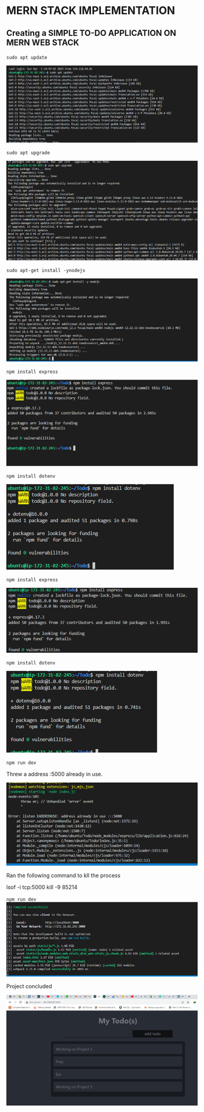 # MERN STACK IMPLEMENTATION
## Creating a SIMPLE TO-DO APPLICATION ON MERN WEB STACK

`sudo apt update`

![alt text](./sudo-apt-update.png)

`sudo apt upgrade`

![alt text](./Screenshot_1.png)

`sudo apt-get install -ynodejs`

![alt text](./Screenshot_2.png)

`npm install express`

![alt text](./Screenshot_3.png)

`npm install dotenv`

![alt text](./Screenshot_4.png)

`npm install express`

![alt text](./Screenshot_9.png)

`npm install dotenv`

![alt text](./Screenshot_10.png)


`npm run dev`

Threw a address :5000 already in use.

![alt text](./Screenshot_35.png)

Ran the following command to kll the process 

lsof -i tcp:5000
kill -9 85214

`npm run dev`
![alt text](./Screenshot_36.png)

Project concluded

![alt text](./Screenshot_37.png)
